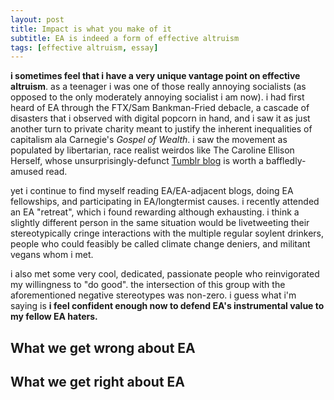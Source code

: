 ```yaml
---
layout: post
title: Impact is what you make of it
subtitle: EA is indeed a form of effective altruism
tags: [effective altruism, essay]
---
```

**i sometimes feel that i have a very unique vantage point on effective altruism**. as a teenager i was one of those really annoying socialists (as opposed to the only moderately annoying socialist i am now). i had first heard of EA through the FTX/Sam Bankman-Fried debacle, a cascade of disasters that i observed with digital popcorn in hand, and i saw it as just another turn to private charity meant to justify the inherent inequalities of capitalism ala Carnegie's *Gospel of Wealth*. i saw the movement as populated by libertarian, race realist weirdos like The Caroline Ellison Herself, whose unsurprisingly-defunct [Tumblr blog](https://caroline.milkyeggs.com/worldoptimization) is worth a baffledly-amused read. 

yet i continue to find myself reading EA/EA-adjacent blogs, doing EA fellowships, and participating in EA/longtermist causes. i recently attended an EA "retreat", which i found rewarding although exhausting. i think a slightly different person in the same situation would be livetweeting their stereotypically cringe interactions with the multiple regular soylent drinkers, people who could feasibly be called climate change deniers, and militant vegans whom i met. 

i also met some very cool, dedicated, passionate people who reinvigorated my willingness to "do good". the intersection of this group with the aforementioned negative stereotypes was non-zero. i guess what i'm saying is **i feel confident enough now to defend EA's instrumental value to my fellow EA haters.**

What we get wrong about EA
-

What we get right about EA
-
<!--stackedit_data:
eyJoaXN0b3J5IjpbMTE4ODExMzg4MiwtODUxODUxODUyLDI3OT
MyNDA4NSw5NjA5ODM3NjRdfQ==
-->
